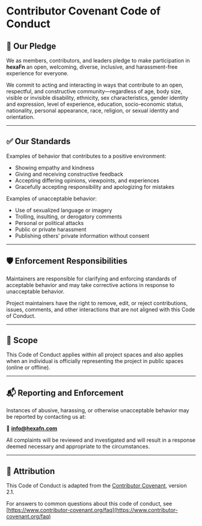 # Contributor Covenant Code of Conduct

## 📜 Our Pledge

We as members, contributors, and leaders pledge to make participation in **hexaFn** an open, welcoming, diverse, inclusive, and harassment-free experience for everyone.

We commit to acting and interacting in ways that contribute to an open, respectful, and constructive community—regardless of age, body size, visible or invisible disability, ethnicity, sex characteristics, gender identity and expression, level of experience, education, socio-economic status, nationality, personal appearance, race, religion, or sexual identity and orientation.

---

## ✅ Our Standards

Examples of behavior that contributes to a positive environment:
- Showing empathy and kindness
- Giving and receiving constructive feedback
- Accepting differing opinions, viewpoints, and experiences
- Gracefully accepting responsibility and apologizing for mistakes

Examples of unacceptable behavior:
- Use of sexualized language or imagery
- Trolling, insulting, or derogatory comments
- Personal or political attacks
- Public or private harassment
- Publishing others’ private information without consent

---

## 🛡️ Enforcement Responsibilities

Maintainers are responsible for clarifying and enforcing standards of acceptable behavior and may take corrective actions in response to unacceptable behavior.

Project maintainers have the right to remove, edit, or reject contributions, issues, comments, and other interactions that are not aligned with this Code of Conduct.

---

## 📣 Scope

This Code of Conduct applies within all project spaces and also applies when an individual is officially representing the project in public spaces (online or offline).

---

## 📬 Reporting and Enforcement

Instances of abusive, harassing, or otherwise unacceptable behavior may be reported by contacting us at:

📧 **info@hexafn.com**

All complaints will be reviewed and investigated and will result in a response deemed necessary and appropriate to the circumstances.

---

## 📄 Attribution

This Code of Conduct is adapted from the [Contributor Covenant](https://www.contributor-covenant.org), version 2.1.

For answers to common questions about this code of conduct, see [https://www.contributor-covenant.org/faq](https://www.contributor-covenant.org/faq)
